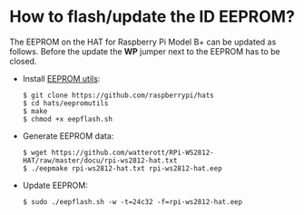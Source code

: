 # How to flash/update the ID EEPROM?

The EEPROM on the HAT for Raspberry Pi Model B+ can be updated as follows.
Before the update the **WP** jumper next to the EEPROM has to be closed.

* Install [EEPROM utils](https://github.com/raspberrypi/hats/tree/master/eepromutils):
    ```
    $ git clone https://github.com/raspberrypi/hats
    $ cd hats/eepromutils
    $ make
    $ chmod +x eepflash.sh
    ```

* Generate EEPROM data:
    ```
    $ wget https://github.com/watterott/RPi-WS2812-HAT/raw/master/docu/rpi-ws2812-hat.txt
    $ ./eepmake rpi-ws2812-hat.txt rpi-ws2812-hat.eep
    ```

* Update EEPROM:
    ```
    $ sudo ./eepflash.sh -w -t=24c32 -f=rpi-ws2812-hat.eep
    ```
